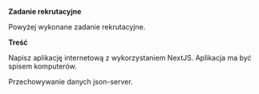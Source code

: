 **Zadanie rekrutacyjne**

Powyżej wykonane zadanie rekrutacyjne.

**Treść**

Napisz aplikację internetową z wykorzystaniem NextJS. Aplikacja ma być spisem
komputerów.

Przechowywanie danych json-server.